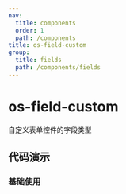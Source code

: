 ```yaml
---
nav:
  title: components
  order: 1
  path: /components
title: os-field-custom
group:
  title: fields
  path: /components/fields
---
```


# os-field-custom

自定义表单控件的字段类型

## 代码演示

### 基础使用

<code src="../demos/field-custom/simple.tsx" />

<API exports='["Settings"]' src="../components/fields/custom.tsx"></API>

